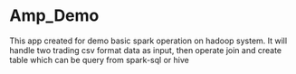 # Amp_Demo
This app created for demo basic spark operation on hadoop system.
It will handle two trading csv format data as input, 
then operate join and create table which can be query from spark-sql or hive
